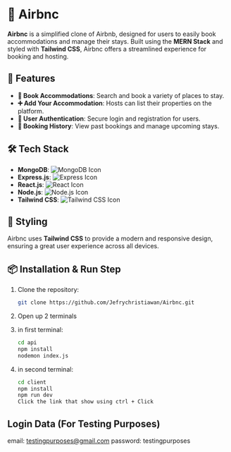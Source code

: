 # 🏡 Airbnc

**Airbnc** is a simplified clone of Airbnb, designed for users to easily book accommodations and manage their stays. Built using the **MERN Stack** and styled with **Tailwind CSS**, Airbnc offers a streamlined experience for booking and hosting.

## 🚀 Features

- **🏨 Book Accommodations**: Search and book a variety of places to stay.
- **➕ Add Your Accommodation**: Hosts can list their properties on the platform.
- **🔐 User Authentication**: Secure login and registration for users.
- **📜 Booking History**: View past bookings and manage upcoming stays.

## 🛠️ Tech Stack

- **MongoDB**: ![MongoDB Icon](https://img.icons8.com/color/48/000000/mongodb.png)
- **Express.js**: ![Express Icon](https://img.icons8.com/color/48/000000/express.png)
- **React.js**: ![React Icon](https://img.icons8.com/color/48/000000/react-native.png)
- **Node.js**: ![Node.js Icon](https://img.icons8.com/color/48/000000/nodejs.png)
- **Tailwind CSS**: ![Tailwind CSS Icon](https://img.icons8.com/color/48/000000/tailwindcss.png)

## 🎨 Styling

Airbnc uses **Tailwind CSS** to provide a modern and responsive design, ensuring a great user experience across all devices.

## 📦 Installation & Run Step

1. Clone the repository:

   ```bash
   git clone https://github.com/Jefrychristiawan/Airbnc.git
2. Open up 2 terminals
3. in first terminal:
   ```bash
   cd api
   npm install
   nodemon index.js
4. in second terminal:
   ```bash
   cd client
   npm install
   npm run dev
   Click the link that show using ctrl + Click

## Login Data (For Testing Purposes)
email: testingpurposes@gmail.com
password: testingpurposes
